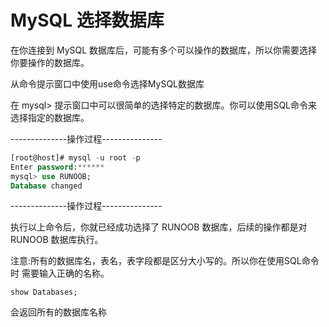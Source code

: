# MySQL 选择数据库
在你连接到 MySQL 数据库后，可能有多个可以操作的数据库，所以你需要选择
你要操作的数据库。

从命令提示窗口中使用use命令选择MySQL数据库

在 mysql> 提示窗口中可以很简单的选择特定的数据库。你可以使用SQL命令来
选择指定的数据库。

--------------操作过程---------------
```sql
[root@host]# mysql -u root -p
Enter password:******
mysql> use RUNOOB;
Database changed
```
--------------操作过程---------------

执行以上命令后，你就已经成功选择了 RUNOOB 数据库，后续的操作都是对 RUNOOB 数据库执行。

注意:所有的数据库名，表名，表字段都是区分大小写的。所以你在使用SQL命令时
需要输入正确的名称。

`show Databases;`

会返回所有的数据库名称